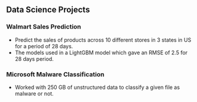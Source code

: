 ## Data Science Projects

### Walmart Sales Prediction
- Predict the sales of products across 10 different stores in 3 states in US for a period of 28 days.
- The models used in a LightGBM model which gave an RMSE of 2.5 for 28 days period.


### Microsoft Malware Classification
- Worked with 250 GB of unstructured data to classify a given file as malware or not.
